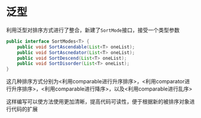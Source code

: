# 泛型

利用泛型对排序方式进行了整合，新建了`SortMode`接口，接受一个类型参数

```java
public interface SortModes<T> {
	public void SortAscendable(List<T> oneList);
	public void SortAscnedator(List<T> oneList);
	public void SortDescend(List<T> oneList);
	public void SortDisorder(List<T> oneList);
}
```

这几种排序方式分别为<利用comparable进行升序排序>，<利用comparator进行升序排序>，<利用comparable进行降序>，以及<利用comparable进行乱序>

这样编写可以使方法使用更加清晰，提高代码可读性，便于根据新的被排序对象进行代码的扩展